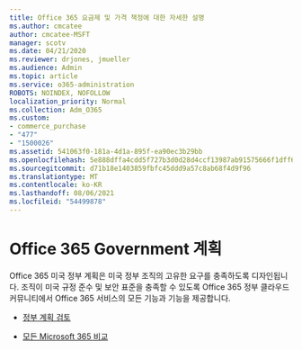 ```yaml
---
title: Office 365 요금제 및 가격 책정에 대한 자세한 설명
ms.author: cmcatee
author: cmcatee-MSFT
manager: scotv
ms.date: 04/21/2020
ms.reviewer: drjones, jmueller
ms.audience: Admin
ms.topic: article
ms.service: o365-administration
ROBOTS: NOINDEX, NOFOLLOW
localization_priority: Normal
ms.collection: Adm_O365
ms.custom:
- commerce_purchase
- "477"
- "1500026"
ms.assetid: 541063f0-181a-4d1a-895f-ea90ec3b29bb
ms.openlocfilehash: 5e888dffa4cdd5f727b3d0d28d4ccf13987ab91575666f1dff62c684308da06e
ms.sourcegitcommit: d71b18e1403859fbfc45ddd9a57c8ab68f4d9f96
ms.translationtype: MT
ms.contentlocale: ko-KR
ms.lasthandoff: 08/06/2021
ms.locfileid: "54499878"
---
```

# <a name="office-365-government-plans"></a>Office 365 Government 계획

Office 365 미국 정부 계획은 미국 정부 조직의 고유한 요구를 충족하도록 디자인됩니다. 조직이 미국 규정 준수 및 보안 표준을 충족할 수 있도록 Office 365 정부 클라우드 커뮤니티에서 Office 365 서비스의 모든 기능과 기능을 제공합니다.
  
- [정부 계획 검토](https://products.office.com/government/compare-office-365-government-plans)

- [모든 Microsoft 365 비교](https://products.office.com/business/compare-more-office-365-for-business-plans)